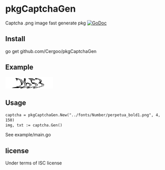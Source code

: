 pkgCaptchaGen
======
Captcha .png image fast generate pkg [![GoDoc](https://godoc.org/github.com/Cergoo/pkgCaptchaGen/imageUtil?status.svg)](https://godoc.org/github.com/Cergoo/pkgCaptchaGen/imageUtil)  
  
Install
-------
go get github.com/Cergoo/pkgCaptchaGen

Example
-------
![Image](https://raw.githubusercontent.com/Cergoo/pkgCaptchaGen/master/example/1.png)

Usage
-----
    captcha = pkgCaptchaGen.New("../fonts/Number/perpetua_bold1.png", 4, 150)
    img, txt := captcha.Gen()
    
See example/main.go

license
-------
Under terms of ISC license      